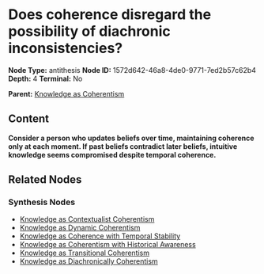# Does coherence disregard the possibility of diachronic inconsistencies?

**Node Type:** antithesis
**Node ID:** 1572d642-46a8-4de0-9771-7ed2b57c62b4
**Depth:** 4
**Terminal:** No

**Parent:** [Knowledge as Coherentism](knowledge-as-coherentism-synthesis-5d786b6f-6ab2-4ac2-be98-d71958df90b2.md)

## Content

**Consider a person who updates beliefs over time, maintaining coherence only at each moment. If past beliefs contradict later beliefs, intuitive knowledge seems compromised despite temporal coherence.**

## Related Nodes

### Synthesis Nodes

- [Knowledge as Contextualist Coherentism](knowledge-as-contextualist-coherentism-synthesis-6b4c1966-5fdc-4e91-9b50-fba1141a2758.md)
- [Knowledge as Dynamic Coherentism](knowledge-as-dynamic-coherentism-synthesis-9694d0e0-46e9-4155-9628-2a4cfcbe2d80.md)
- [Knowledge as Coherence with Temporal Stability](knowledge-as-coherence-with-temporal-stability-synthesis-3f22aec7-b4a0-40d3-b6dc-cbe2afa412c5.md)
- [Knowledge as Coherentism with Historical Awareness](knowledge-as-coherentism-with-historical-awareness-synthesis-36e20ad4-4178-41d0-9195-4be159f2e83e.md)
- [Knowledge as Transitional Coherentism](knowledge-as-transitional-coherentism-synthesis-f64d208f-5e49-4d27-9cbd-7f5eadb122d2.md)
- [Knowledge as Diachronically Coherentism](knowledge-as-diachronically-coherentism-synthesis-60d6b06f-5935-4709-8c74-e069340ba091.md)
